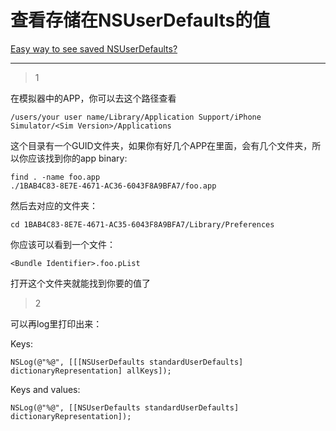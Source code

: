 # 查看存储在NSUserDefaults的值
[Easy way to see saved NSUserDefaults?](https://stackoverflow.com/questions/1676938/easy-way-to-see-saved-nsuserdefaults)

___



> 1

在模拟器中的APP，你可以去这个路径查看

```
/users/your user name/Library/Application Support/iPhone Simulator/<Sim Version>/Applications
```

这个目录有一个GUID文件夹，如果你有好几个APP在里面，会有几个文件夹，所以你应该找到你的app binary:

```
find . -name foo.app
./1BAB4C83-8E7E-4671-AC36-6043F8A9BFA7/foo.app
```

然后去对应的文件夹：

```
cd 1BAB4C83-8E7E-4671-AC35-6043F8A9BFA7/Library/Preferences
```

你应该可以看到一个文件：

```
<Bundle Identifier>.foo.pList
```

打开这个文件夹就能找到你要的值了

> 2

可以再log里打印出来：

Keys:

```
NSLog(@"%@", [[[NSUserDefaults standardUserDefaults] dictionaryRepresentation] allKeys]);
```

Keys and values:

```
NSLog(@"%@", [[NSUserDefaults standardUserDefaults] dictionaryRepresentation]);
```

